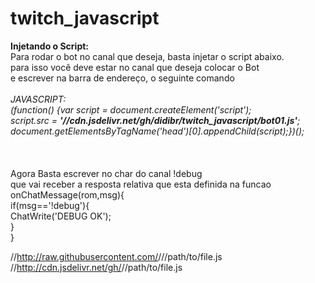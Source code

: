 # twitch_javascript

<b>Injetando o Script:</b><br>
Para rodar o bot no canal que deseja, basta injetar o script abaixo.<br>
para isso você deve estar no canal que deseja colocar o Bot<br>
e escrever na barra de endereço, o seguinte comando<br><br>
<i>
JAVASCRIPT:<br>
    (function() {var script = document.createElement('script');<br>
    script.src = <b>'//cdn.jsdelivr.net/gh/didibr/twitch_javascript/bot01.js'</b>;<br>
    document.getElementsByTagName('head')[0].appendChild(script);})();<br>    
</i>
<br><br>
Agora Basta escrever no char do canal !debug<br>
que vai receber a resposta relativa que esta definida na funcao<br>
onChatMessage(rom,msg){<br>
    if(msg=='!debug'){<br>
        ChatWrite('DEBUG OK');<br>
    }<br>
}


//http://raw.githubusercontent.com/<username>/<repo>/<branch>/path/to/file.js<br>
//http://cdn.jsdelivr.net/gh/<username>/<repo>/path/to/file.js
